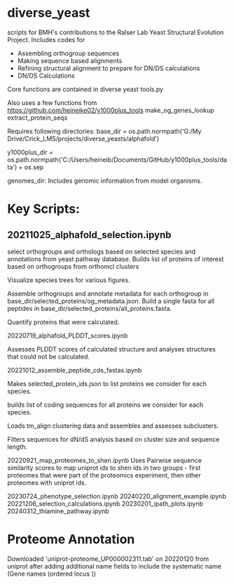 # diverse_yeast
 scripts for BMH's contributions to the Ralser Lab Yeast Structural Evolution Project.  Includes codes for 
   - Assembling orthogroup sequences
   - Making sequence based alignments
   - Refining structural alignment to prepare for DN/DS calculations
   - DN/DS Calculations

Core functions are contained in diverse yeast tools.py

Also uses a few functions from https://github.com/heineike02/y1000plus_tools
  make_og_genes_lookup
  extract_protein_seqs

Requires following directories: 
base_dir = os.path.normpath('G:/My Drive/Crick_LMS/projects/diverse_yeasts/alphafold')

y1000plus_dir = os.path.normpath('C:/Users/heineib/Documents/GitHub/y1000plus_tools/data') + os.sep

genomes_dir:  Includes genomic information from model organisms. 



# Key Scripts: 

## 20211025_alphafold_selection.ipynb
select orthogroups and orthologs based on selected species and annotations from yeast pathway database.  Builds list of proteins of interest based on orthogroups from orthomcl clusters

Visualize species trees for various figures. 

Assemble orthogroups and annotate metadata for each orthogroup in base_dir/selected_proteins/og_metadata.json.  Build a single fasta for all peptides in base_dir/selected_proteins/all_proteins.fasta. 

Quantify proteins that were calculated. 

20220719_alphafold_PLDDT_scores.ipynb

Assesses PLDDT scores of calculated structure and analyses structures that could not be calculated. 


20221012_assemble_peptide_cds_fastas.ipynb

Makes selected_protein_ids.json to list proteins we consider for each species. 

builds list of coding sequences for all proteins we consider for each species. 

Loads tm_align clustering data and assembles and assesses subclusters. 

Filters sequences for dN/dS analysis based on cluster size and sequence length.  

20220921_map_proteomes_to_shen.ipynb
Uses Pairwise sequence similarity scores to map uniprot ids to shen ids in two groups - first proteomes that were part of the proteomics experiment, then other proteomes with uniprot ids.  




20230724_phenotype_selection.ipynb
20240220_alignment_example.ipynb
20221206_selection_calculations.ipynb
20230201_ipath_plots.ipynb
20240312_thiamine_pathway.ipynb



# Proteome Annotation

Downloaded 'uniprot-proteome_UP000002311.tab' on 20220120 from uniprot after adding additional name fields to include the systematic name (Gene names  (ordered locus ))
